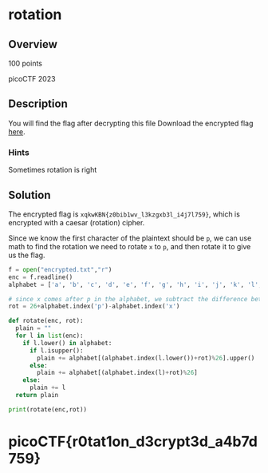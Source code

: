 # rotation
## Overview
100 points

picoCTF 2023
## Description
You will find the flag after decrypting this file
Download the encrypted flag [here](https://artifacts.picoctf.net/c/389/encrypted.txt).
### Hints
Sometimes rotation is right
## Solution
The encrypted flag is `xqkwKBN{z0bib1wv_l3kzgxb3l_i4j7l759}`, which is encrypted with a caesar (rotation) cipher. 

Since we know the first character of the plaintext should be `p`, we can use math to find the rotation we need to rotate `x` to `p`, and then rotate it to give us the flag.

```python
f = open("encrypted.txt","r")
enc = f.readline()
alphabet = ['a', 'b', 'c', 'd', 'e', 'f', 'g', 'h', 'i', 'j', 'k', 'l', 'm', 'n', 'o', 'p', 'q', 'r', 's', 't', 'u', 'v', 'w', 'x', 'y', 'z']

# since x comes after p in the alphabet, we subtract the difference between the two from 26 to get the rotation
rot = 26+alphabet.index('p')-alphabet.index('x')

def rotate(enc, rot):
  plain = ""
  for l in list(enc):
    if l.lower() in alphabet:
      if l.isupper():
        plain += alphabet[(alphabet.index(l.lower())+rot)%26].upper()
      else:
        plain += alphabet[(alphabet.index(l)+rot)%26]
    else:
      plain += l
  return plain

print(rotate(enc,rot))
```

# picoCTF{r0tat1on_d3crypt3d_a4b7d759}
